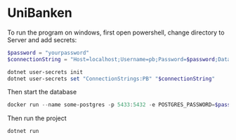 # UniBanken

To run the program on windows, first open powershell, change directory to Server and add secrets:
```powershell
$password = "yourpassword"
$connectionString = "Host=localhost;Username=pb;Password=$password;Database=pb;Port=5433;"

dotnet user-secrets init
dotnet user-secrets set "ConnectionStrings:PB" "$connectionString"
```

Then start the database
```powershell
docker run --name some-postgres -p 5433:5432 -e POSTGRES_PASSWORD=$password -e POSTGRES_USER=pb -d postgres
```

Then run the project
```powershell
dotnet run
```